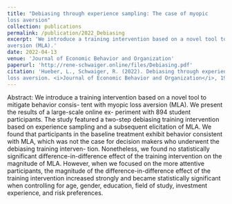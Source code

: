 ```yaml
---
title: "Debiasing through experience sampling: The case of myopic
loss aversion"
collection: publications
permalink: /publication/2022_Debiasing
excerpt: 'We introduce a training intervention based on a novel tool to mitigate behavior consistent with myopic loss
aversion (MLA).'
date: 2022-04-13
venue: 'Journal of Economic Behavior and Organization'
paperurl: 'http://rene-schwaiger.online/files/Debiasing.pdf'
citation: 'Hueber, L., Schwaiger, R. (2022). Debiasing through experience sampling: The case of myopic
loss aversion. <i>Journal of Economic Behavior and Organization</i>, 198, 97-138.'
---
```


Abstract: We introduce a training intervention based on a novel tool to mitigate behavior consis-
tent with myopic loss aversion (MLA). We present the results of a large-scale online ex-
periment with 894 student participants. The study featured a two-step debiasing training
intervention based on experience sampling and a subsequent elicitation of MLA. We found
that participants in the baseline treatment exhibit behavior consistent with MLA, which
was not the case for decision makers who underwent the debiasing training interven-
tion. Nonetheless, we found no statistically significant difference-in-difference effect of the
training intervention on the magnitude of MLA. However, when we focused on the more
attentive participants, the magnitude of the difference-in-difference effect of the training
intervention increased strongly and became statistically significant when controlling for
age, gender, education, field of study, investment experience, and risk preferences.